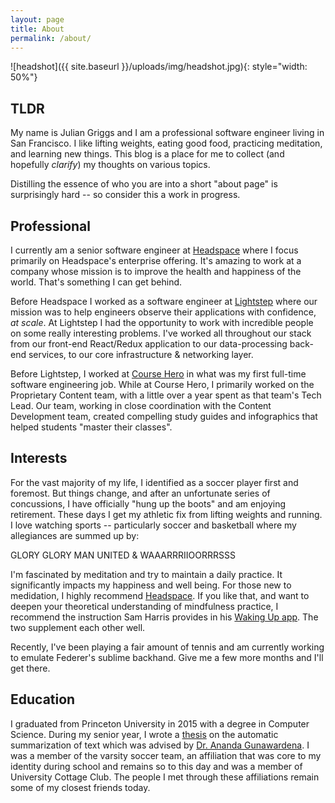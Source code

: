 ```yaml
---
layout: page
title: About
permalink: /about/
---
```

![headshot]({{ site.baseurl }}/uploads/img/headshot.jpg){: style="width: 50%"}

## TLDR
My name is Julian Griggs and I am a professional software engineer living in San Francisco. I like lifting weights, eating good food, practicing meditation, and learning new things. This blog is a place for me to collect (and hopefully _clarify_) my thoughts on various topics.

Distilling the essence of who you are into a short "about page" is surprisingly hard -- so consider this a work in progress.

## Professional
I currently am a senior software engineer at [Headspace](https://www.headspace.com/) where I focus primarily on Headspace's enterprise offering. It's amazing to work at a company whose mission is to improve the health and happiness of the world. That's something I can get behind. 

Before Headspace I worked as a software engineer at [Lightstep](https://lightstep.com/) where our mission was to help engineers observe their applications with confidence, _at scale_. At Lightstep I had the opportunity to work with incredible people on some really interesting problems. I've worked all throughout our stack from our front-end React/Redux application to our data-processing back-end services, to our core infrastructure & networking layer. 

Before Lightstep, I worked at [Course Hero](https://www.coursehero.com/) in what was my first full-time software engineering job. While at Course Hero, I primarily worked on the Proprietary Content team, with a little over a year spent as that team's Tech Lead. Our team, working in close coordination with the Content Development team, created compelling study guides and infographics that helped students "master their classes".

## Interests
For the vast majority of my life, I identified as a soccer player first and foremost. But things change, and after an unfortunate series of concussions, I have officially "hung up the boots" and am enjoying retirement. These days I get my athletic fix from lifting weights and running. I love watching sports -- particularly soccer and basketball where my allegiances are summed up by:

GLORY GLORY MAN UNITED & WAAARRRIIOORRRSSS

I'm fascinated by meditation and try to maintain a daily practice. It significantly impacts my happiness and well being. For those new to medidation, I highly recommend [Headspace](https://www.headspace.com/). If you like that, and want to deepen your theoretical understanding of mindfulness practice, I recommend the instruction Sam Harris provides in his [Waking Up app](https://wakingup.com/). The two supplement each other well.

Recently, I've been playing a fair amount of tennis and am currently working to emulate Federer's sublime backhand. Give me a few more months and I'll get there.

## Education
I graduated from Princeton University in 2015 with a degree in Computer Science. During my senior year, I wrote a [thesis](/uploads/pdf/thesis.pdf) on the automatic summarization of text which was advised by [Dr. Ananda Gunawardena](https://www.cs.princeton.edu/~guna/).
I was a member of the varsity soccer team, an affiliation that was core to my identity during school and remains so to this day and was a member of University Cottage Club. The people I met through these affiliations remain some of my closest friends today.
